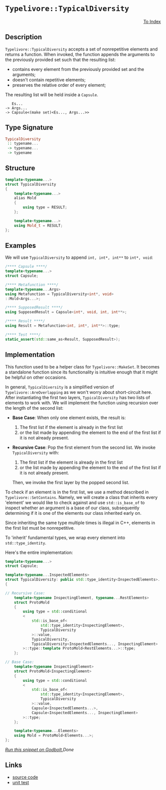 <!-- Copyright 2024 Feng Mofan
SPDX-License-Identifier: Apache-2.0 -->

# `Typelivore::TypicalDiversity`

<p style='text-align: right;'><a href="../../../facilities/metafunctions.md#typelivore-typical-diversity">To Index</a></p>

## Description

`Typelivore::TypicalDiversity` accepts a set of nonrepetitive elements and returns a function.
When invoked, the function appends the arguments to the previously provided set such that the resulting list:

- contains every element from the previously provided set and the arguments;
- doesn't contain repetitive elements;
- preserves the relative order of every element;

The resulting list will be held inside a `Capsule`.

<pre><code>   Es...
-> Args...
-> Capsule&lt;(make set)&lt;Es..., Args...&gt;&gt;</code></pre>

## Type Signature

```Haskell
TypicalDiversity
 :: typename...
 -> typename...
 -> typename
```

## Structure

```C++
template<typename...>
struct TypicalDiversity
{
    template<typename...>
    alias Mold
    {
        using type = RESULT;
    };

    template<typename...>
    using Mold_t = RESULT;
};
```

## Examples

We will use `TypicalDiversity` to append `int, int*, int**` to `int*, void`:

```C++
/**** Capsule ****/
template<typename...>
struct Capsule;

/**** Metafunction ****/
template<typename...Args>
using Metafunction = TypicalDiversity<int*, void>
::Mold<Args...>;

/**** SupposedResult ****/
using SupposedResult = Capsule<int*, void, int, int**>;

/**** Result ****/
using Result = Metafunction<int, int*, int**>::type;

/**** Test ****/
static_assert(std::same_as<Result, SupposedResult>);
```

## Implementation

This function used to be a helper class for `Typelivore::MakeSet`.
It becomes a standalone function since its functionality is intuitive enough that it might be helpful on other occasions.

In general, `TypicalDiversity` is a simplified version of `Typelivore::AreOverlapping` as we won't worry about short-circuit here.
After instantiating the first two layers, `TypicalDiversity` has two lists of elements to work with.
We will implement the function using recursion over the length of the second list:

- **Base Case**: When only one element exists, the result is:

  1. The first list if the element is already in the first list
  2. or the list made by appending the element to the end of the first list if it is not already present.

- **Recursive Case**: Pop the first element from the second list. We invoke `TypicalDiversity` with:

  1. The first list if the element is already in the first list
  2. or the list made by appending the element to the end of the first list if it is not already present.
  
  Then, we invoke the first layer by the popped second list.

To check if an element is in the first list, we use a method described in `Typelivore::SetContains`.
Namely, we will create a class that inherits every 'element' we would like to check against and use `std::is_base_of` to inspect whether an argument is a base of our class, subsequently determining if it is one of the elements our class inherited early on.

Since inheriting the same type multiple times is illegal in C++, elements in the first list must be nonrepetitive.

To 'inherit' fundamental types, we wrap every element into `std::type_identity`.

Here's the entire implementation:

```C++
template<typename...>
struct Capsule;

template<typename...InspectedElements>
struct TypicalDiversity: public std::type_identity<InspectedElements>...
{

// Recursive Case:
    template<typename InspectingElement, typename...RestElements>
    struct ProtoMold
    {
        using type = std::conditional
        <
            std::is_base_of<
                std::type_identity<InspectingElement>,
                TypicalDiversity
            >::value, 
            TypicalDiversity, 
            TypicalDiversity<InspectedElements..., InspectingElement>
        >::type::template ProtoMold<RestElements...>::type;
    };

// Base Case:
    template<typename InspectingElement>
    struct ProtoMold<InspectingElement>
    {
        using type = std::conditional
        <
            std::is_base_of<
                std::type_identity<InspectingElement>,
                TypicalDiversity
            >::value, 
            Capsule<InspectedElements...>, 
            Capsule<InspectedElements..., InspectingElement>
        >::type;
    };

    template<typename...Elements>
    using Mold = ProtoMold<Elements...>;
};
```

[*Run this snippet on Godbolt.*](https://godbolt.org/#z:OYLghAFBqd5QCxAYwPYBMCmBRdBLAF1QCcAaPECAMzwBtMA7AQwFtMQByARg9KtQYEAysib0QXACx8BBAKoBnTAAUAHpwAMvAFYTStJg1DIApACYAQuYukl9ZATwDKjdAGFUtAK4sGIAKwAzKSuADJ4DJgAcj4ARpjEIADs/qQADqgKhE4MHt6%2BAcEZWY4C4ZExLPGJKbaY9qUMQgRMxAR5Pn5BdQ05za0E5dFxCcmpCi1tHQXdEwNDldVjAJS2qF7EyOwcAPQAVAeHR8cnezsmGgCC%2B4cA1AAimGmujMh4mAq3R%2BdXN6f/xx%2BlwuwLMgQiyG8WFuJkCbgIAE9ngB9AjEJiEBSw7AgkF/Pa3NxMNIKLz0L6HIEETAsNIGamw%2BFIxisTAAOg52JBE2IXgchOJpPosKsVzxAIlgPFdwAkrT6GxBExGhSDkD8ZKAUCQdT5crMIzEc9mGwOWyZQwFM8HJh0NgFYwCFjAjirjy%2BQRbgAVJF4US0e54ABuCRKCJAtzSXlitD9twm6BAICNmGReCwgkICMZFqtmBtdodgmd2DNuKSouBvx2twASvmNlkQwKlCAQbcO7ddXT9YbmSbMLdc9bHEZ7TTHaQu/3WWb6xNx4qnVyrp342iPbdlMRUEQALKedDtzsmCvHtcdrxZIzT54wwL3deJlACfCNMTni%2BMz8XzsJpN4AoyKxEwSjIqgVDfquv4wR2/7JsyaYZo4iI5paI4RMAi6OtipA/rBnY%2BmkfpiIGIbEGG%2BG/tiSZBmIXiYFOVEXkRJEBsGoZZkx0EEd6vr%2BmRnGoXCw75tShYTsWZpTqJDiYdhggrpcsE0QhzxJt29KDtuu6oAetBHnC84EApTpli6GnMiKn6nvc1litWtwWKBg5Eq2n6ab2cIpgOQ7oWJ8lFgQSlru6/I6fuh5oXmcljkFIUnmePEXlemG3oOsKPvBaAMG%2BOQfsla5QcpvFPgBQEgWBEHFaVF7wSmSGOlm0UYXFknBS6eGFaVrECRxFHNd11EWSAdHeIxMJDReRIkmSBoif5BamQo5nYNxJW8TNQrzW4snict0l%2BTFo5YfFLrMapKb2RtMJJHZgSVh5NI9gy3kzqaHLLQll7XsAtz6eg96PhFelRXCB2cudD3lvdj2/JqUrw3c2CqKwdKDt80oI2quJimCEJQhlcI5VsaTLudDnXEcAqzeSmNXJ5r1Msas6Q66lxhZ6W1zddWMEnumAtFQXgMHJAiqmcOrPVpfYsx9bKXMQwAliCqU3gLQsi2LDBA3xxF9eRlFwhEBB7FOQaoOmSlJgDjKK8rq280jBy3EIXhpMUtrzmSnr05cat/W7HuZF7Hw%2B7r3PCsbghm7cFvplOJuJzHexctDlP4nWYe0L7lKq79WdCp6mX/YLTDC6LjSMkntwm7HdepyNV3p1WVN3F6Hy5zjbotI4yDIqBShtBA8EKKyA/Om43s51OQee%2Bg08ddgywihwqy0Jw/i8H4HBaKQqCcG41jWPG6ybBlYI8KQBCaGvqwANYBJIbIaAAHGYZgAJyf1w/hv6/XAkhJGkBvDgkheAsAkBoDQpAd57wPhwXgCgQAwJvrvNepA4CwBgIgEA6wCBRgIOQSgaBaR0ASFEVknBVCvwAGwAFpaGSFuMAZAyBbhSDZGYXgtpCAkHTHofgggRBiHYFIGQghFAqHUOg0guguCkAAO7ojSJwHg69N7b1vvvTgAB5LwBCDG3AgrcGhDCmEsLYRw5%2BZhbgQA8GQ%2BgxAYSX2WLwNBWhVgQCQKQ4iTjiEQF8eQxIwApBmD4HQakFFKCxG0bECIrRwzcF4PE5gxAES6NiNoMSajeCkKXLohgtAkl7ywLELwwAiS0FoMg5JpAsAsEMMAcQsj8DEACiGWpe9MCqAbNSXJ5BBD1G0bGWI6J0keCwNotEeBIF1PIrEEOjxGlGFjEYW%2BqwqAGGVgANXeIo3RxoBlCOEP6MR0gTlSLUNo%2BR%2BgmkoGPpYfQeBYjIMgKsVAZMci1PoQmTKphLDWDMPA8ixB0wfHgKsOwAVnAQFcNMPwCiwgRGGFUUYCjijZAEAivQmLGgLBGIkBR0Ltb9CmJ4ToegSWNDJYMFFix0W2EmO0ClBRiXMoJWiolUKz5bAkBojgW9YHaIQaYuhjDmGsPYZw2xEBcB8OceYQIXA3HXw2asBAmAmBYESBAB%2BIBJCBDZJ/QIwCNCSDMJIWh0D/C0M/voTg4DSCQOVWyWhXBaGv0/gA2h/hJC/xNbQ4VsiEFIJQWq9BXicHeLwQYwhASglOMoWwTgrQWBBiSPQpgtxIRNI4Z/NkXAX48LfPwxMCiTkiPEOIy5ShrmyN0OE5RxJckCqFXA3gCD9GGM9CYsxEqc0GBvFwAtRaNB2IcX4hILjAhmFVR4jBMbE0JATagRxoxc1GBHVwGBNAc6hhiXEhJ6SBmpMSZk7JDgBn5MdIU4p2iykVKqTUgZDSmktNKXgdpclOnaJ6X07YV8TbDNkaM8ZCJJnbD3jMuZV8FlLJpO%2BzCGy%2BDbIUHszAByjl1MrWciQFzZBXJkXvRtdz1kAqsE80Zby9X7y%2BQIH5fyHwUaBSChIYKsA0ahfUGFfg4W5RxUi3KnKlgYsyFi3IrLEXpHE/i%2BlhKqU8dJcywTPReO0pE4yuY5L8jSe03SioCmVVrA2Hy4zoD20is4GK8xzDN1/RHYWl%2Bdj5VEEVa49x6rSCau1aMWjoCnUuoLealIn8gGBAtVa/1wb4GcDDaglDWDcH4PjRQQJa6p3EGTdsNNFiWAKCDOwoMjmtITBLQqgRFbZBVvORI%2BQdbiM6BAMEZtqjkltq0SGvRcajF9rywVorJX9QTAnRl4JM7AjzsSz4sb/i0vLsSIVj2yJiuf2RKVggyJVBMIifu6JEBYmyLPSeupx2MlZJyXUm9gg70lN4I%2BypYgX11LfasqD92v0dIhbI/9yADGAd4MB0Be8wOJMg9MsFsHeDwaUMspD6zI2oaYLs/ZhzGDHOq3hmthGGs3Oa2R4wjybDUchXRxotSdj/hY5YYFnbQXgq42p7WLgBNSb0MiwzXLcWyZyKpvFORNNEqZzSlTbPiVKZF/MeTXP2UDFU/pwX/KTPnyVxZzrsWOCmP64VuOQ3qQjblaW9zyqpuRo1VqnVlABWBZAF/NkgRAj%2BD/v66BDukiepi52uLthw0LuWPqyQ/hjWAKSNA1%2Bkgf5cHfmYINoDAjq694giNniBXcM9zopPfvViGxyAaoAA)$Done$

## Links

- [source code](../../../../conceptrodon/descend/typelivore/diversity.hpp)
- [unit test](../../../../tests/unit/metafunctions/typelivore/typical_diversity.test.hpp)

